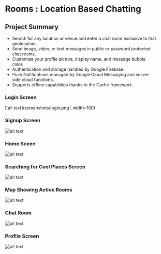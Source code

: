# Rooms : **Location Based Chatting**

## Project Summary

- Search for any location or venue and enter a chat room exclusive to that geolocation.
- Send image, video, or text messages in public or password protected chat rooms.
- Customize your profile picture, display name, and message bubble color.
- Authentication and storage handled by Google Firebase.
- Push Notifications managed by Google Cloud Messaging and server-side cloud functions.
- Supports offline capabilities thanks to the Cache framework.

### Login Screen

![alt text](screenshots/login.png | width=100)

### Signup Screen

![alt text](screenshots/sign_up.png)

### Home Sceen

![alt text](screenshots/home.png)

### Searching for Cool Places Screen

![alt text](screenshots/search.png)

### Map Showing Active Rooms

![alt text](screenshots/map.png)

### Chat Room

![alt text](screenshots/chat.png)

### Profile Screen

![alt text](screenshots/profile.png)

